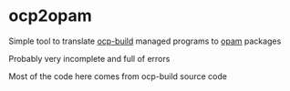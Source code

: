 # ocp2opam

Simple tool to translate [ocp-build](https://github.com/OCamlPro/ocp-build) managed programs to [opam](http://opam.ocaml.org/) packages

Probably very incomplete and full of errors

Most of the code here comes from ocp-build source code

